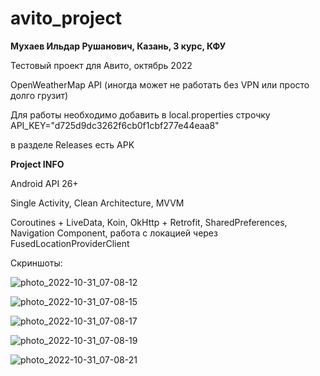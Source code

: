 # avito_project

<b> Мухаев Ильдар Рушанович, Казань, 3 курс, КФУ </b>

Тестовый проект для Авито, октябрь 2022

OpenWeatherMap API (иногда может не работать без VPN или просто долго грузит)

Для работы необходимо добавить в local.properties строчку API_KEY="d725d9dc3262f6cb0f1cbf277e44eaa8"

в разделе Releases есть APK

<b> Project INFO </b>

Android API 26+

Single Activity, Clean Architecture, MVVM

Coroutines + LiveData, Koin, OkHttp + Retrofit, SharedPreferences, Navigation Component, работа с локацией через FusedLocationProviderClient

Скриншоты:

![photo_2022-10-31_07-08-12](https://user-images.githubusercontent.com/70694385/198929066-5646180e-4b1a-4496-896c-30085d83e31d.jpg)

![photo_2022-10-31_07-08-15](https://user-images.githubusercontent.com/70694385/198929069-54910e9a-47c5-43c9-a807-43cbeac0ef1e.jpg)

![photo_2022-10-31_07-08-17](https://user-images.githubusercontent.com/70694385/198929070-9af323d7-0f97-48b3-8662-3db3f19ec5c7.jpg)

![photo_2022-10-31_07-08-19](https://user-images.githubusercontent.com/70694385/198929071-26d130d8-b959-4409-a3eb-97cec775a614.jpg)

![photo_2022-10-31_07-08-21](https://user-images.githubusercontent.com/70694385/198929072-7fd17ebf-c8d5-4ee7-810f-41a741af3bb4.jpg)


